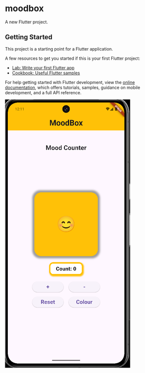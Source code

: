 # moodbox

A new Flutter project.

## Getting Started

This project is a starting point for a Flutter application.

A few resources to get you started if this is your first Flutter project:

- [Lab: Write your first Flutter app](https://docs.flutter.dev/get-started/codelab)
- [Cookbook: Useful Flutter samples](https://docs.flutter.dev/cookbook)

For help getting started with Flutter development, view the
[online documentation](https://docs.flutter.dev/), which offers tutorials,
samples, guidance on mobile development, and a full API reference.

![img alt](https://github.com/Sanny3527/MoodBox_Counter/blob/ae8c17e5f9a03b08e903730a2a957de9e5ddf359/Screenshot%202025-08-14%20001138.png)
